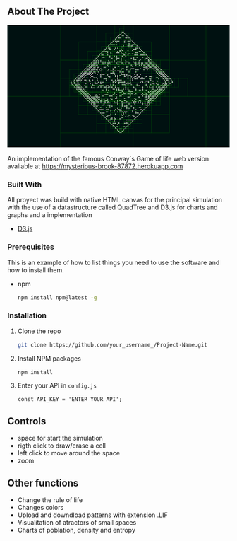 <!-- ABOUT THE PROJECT -->
## About The Project
![Screenshot](screenshot.png)

An implementation of the famous Conway´s Game of life web version avaliable at https://mysterious-brook-87872.herokuapp.com

### Built With

All proyect was build with native HTML canvas for the principal simulation with the use 
of a datastructure called QuadTree and D3.js for charts and graphs and a implementation 

* [D3.js](https://d3js.org)


### Prerequisites

This is an example of how to list things you need to use the software and how to install them.
* npm
  ```sh
  npm install npm@latest -g
  ```

### Installation

1. Clone the repo
   ```sh
   git clone https://github.com/your_username_/Project-Name.git
   ```
2. Install NPM packages
   ```sh
   npm install
   ```
3. Enter your API in `config.js`
   ```JS
   const API_KEY = 'ENTER YOUR API';
   ```

<!-- USAGE EXAMPLES -->

## Controls
- space for start the simulation 
- rigth click to draw/erase a cell 
- left click to move around the space 
- zoom 
## Other functions
- Change the rule of life 
- Changes colors 
- Upload and downdload patterns with extension .LIF
- Visualitation of atractors of small spaces 
- Charts of poblation, density and entropy 

